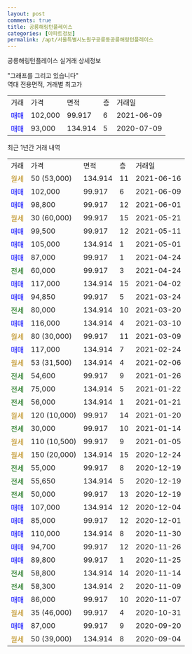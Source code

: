 ```yaml
---
layout: post
comments: true
title: 공릉해링턴플레이스
categories: [아파트정보]
permalink: /apt/서울특별시노원구공릉동공릉해링턴플레이스
---
```


공릉해링턴플레이스 실거래 상세정보

<script type="text/javascript">
  google.charts.load('current', {'packages':['line', 'corechart']});
  google.charts.setOnLoadCallback(drawChart);

  function drawChart() {
    var data = new google.visualization.DataTable();
    data.addColumn('date', '거래일');
    data.addColumn('number', "매매");
    data.addColumn('number', "전세");
    data.addColumn('number', "전매");

    data.addRows([[new Date(Date.parse("2021-06-16")), null, null, null], [new Date(Date.parse("2021-06-09")), 102000, null, null], [new Date(Date.parse("2021-06-01")), 98800, null, null], [new Date(Date.parse("2021-05-21")), null, null, null], [new Date(Date.parse("2021-05-11")), 99500, null, null], [new Date(Date.parse("2021-05-01")), 105000, null, null], [new Date(Date.parse("2021-04-24")), 87000, null, null], [new Date(Date.parse("2021-04-24")), null, 60000, null], [new Date(Date.parse("2021-04-02")), 117000, null, null], [new Date(Date.parse("2021-03-24")), 94850, null, null], [new Date(Date.parse("2021-03-20")), null, 80000, null], [new Date(Date.parse("2021-03-10")), 116000, null, null], [new Date(Date.parse("2021-03-09")), null, null, null], [new Date(Date.parse("2021-02-24")), 117000, null, null], [new Date(Date.parse("2021-02-06")), null, null, null], [new Date(Date.parse("2021-01-26")), null, 54600, null], [new Date(Date.parse("2021-01-22")), null, 75000, null], [new Date(Date.parse("2021-01-21")), null, 56000, null], [new Date(Date.parse("2021-01-20")), null, null, null], [new Date(Date.parse("2021-01-14")), null, 30000, null], [new Date(Date.parse("2021-01-05")), null, null, null], [new Date(Date.parse("2020-12-24")), null, null, null], [new Date(Date.parse("2020-12-19")), null, 55000, null], [new Date(Date.parse("2020-12-19")), null, 55650, null], [new Date(Date.parse("2020-12-19")), null, 50000, null], [new Date(Date.parse("2020-12-04")), 107000, null, null], [new Date(Date.parse("2020-12-01")), 85000, null, null], [new Date(Date.parse("2020-11-30")), 110000, null, null], [new Date(Date.parse("2020-11-26")), 94700, null, null], [new Date(Date.parse("2020-11-25")), 89800, null, null], [new Date(Date.parse("2020-11-14")), null, 58800, null], [new Date(Date.parse("2020-11-09")), null, 58300, null], [new Date(Date.parse("2020-11-07")), 86000, null, null], [new Date(Date.parse("2020-10-31")), null, null, null], [new Date(Date.parse("2020-09-20")), 87000, null, null], [new Date(Date.parse("2020-09-04")), null, null, null]]);

    var options = {
      hAxis: {
        format: 'yyyy/MM/dd'
      },    
      lineWidth: 0,
      pointsVisible: true,    
      title: '최근 1년간 유형별 실거래가 분포',
      legend: { position: 'bottom' }
    };

    var formatter = new google.visualization.NumberFormat({pattern:'###,###'} );
    formatter.format(data, 1);
    formatter.format(data, 2);
    
    setTimeout(function() {
        var chart = new google.visualization.LineChart(document.getElementById('columnchart_material'));
        chart.draw(data, (options));
        document.getElementById('loading').style.display = 'none';
    }, 1000);
  }
</script>


<div id="loading" style="z-index:20; display: block; margin-left: 0px">"그래프를 그리고 있습니다"</div>
<div id="columnchart_material" style="width: 95%; margin-left: 0px; display: block"></div>
<!-- contents start -->
역대 전용면적, 거래별 최고가
<table class="sortable">
    <tr>
      <td>거래</td>
      <td>가격</td>
      <td>면적</td>
      <td>층</td>
      <td>거래일</td>
    </tr>
        <tr>
          <td><a style="color: blue">매매</a></td>
          <td>102,000</td>
          <td>99.917</td>
          <td>6</td>
          <td>2021-06-09</td>
        </tr>            <tr>
          <td><a style="color: blue">매매</a></td>
          <td>93,000</td>
          <td>134.914</td>
          <td>5</td>
          <td>2020-07-09</td>
        </tr>        
    
    
</table>

최근 1년간 거래 내역

<table class="sortable">
    <tr>
      <td>거래</td>
      <td>가격</td>
      <td>면적</td>
      <td>층</td>
      <td>거래일</td>
    </tr>
    <tr>
      <td><a style="color: darkgoldenrod">월세</a></td>
      <td>50 (53,000)</td>
      <td>134.914</td>
      <td>11</td>
      <td>2021-06-16</td>
    </tr>          <tr>
      <td><a style="color: blue">매매</a></td>
      <td>102,000</td>
      <td>99.917</td>
      <td>6</td>
      <td>2021-06-09</td>
    </tr>          <tr>
      <td><a style="color: blue">매매</a></td>
      <td>98,800</td>
      <td>99.917</td>
      <td>12</td>
      <td>2021-06-01</td>
    </tr>          <tr>
      <td><a style="color: darkgoldenrod">월세</a></td>
      <td>30 (60,000)</td>
      <td>99.917</td>
      <td>15</td>
      <td>2021-05-21</td>
    </tr>          <tr>
      <td><a style="color: blue">매매</a></td>
      <td>99,500</td>
      <td>99.917</td>
      <td>12</td>
      <td>2021-05-11</td>
    </tr>          <tr>
      <td><a style="color: blue">매매</a></td>
      <td>105,000</td>
      <td>134.914</td>
      <td>1</td>
      <td>2021-05-01</td>
    </tr>          <tr>
      <td><a style="color: blue">매매</a></td>
      <td>87,000</td>
      <td>99.917</td>
      <td>1</td>
      <td>2021-04-24</td>
    </tr>          <tr>
      <td><a style="color: darkgreen">전세</a></td>
      <td>60,000</td>
      <td>99.917</td>
      <td>3</td>
      <td>2021-04-24</td>
    </tr>          <tr>
      <td><a style="color: blue">매매</a></td>
      <td>117,000</td>
      <td>134.914</td>
      <td>15</td>
      <td>2021-04-02</td>
    </tr>          <tr>
      <td><a style="color: blue">매매</a></td>
      <td>94,850</td>
      <td>99.917</td>
      <td>5</td>
      <td>2021-03-24</td>
    </tr>          <tr>
      <td><a style="color: darkgreen">전세</a></td>
      <td>80,000</td>
      <td>134.914</td>
      <td>10</td>
      <td>2021-03-20</td>
    </tr>          <tr>
      <td><a style="color: blue">매매</a></td>
      <td>116,000</td>
      <td>134.914</td>
      <td>4</td>
      <td>2021-03-10</td>
    </tr>          <tr>
      <td><a style="color: darkgoldenrod">월세</a></td>
      <td>80 (30,000)</td>
      <td>99.917</td>
      <td>11</td>
      <td>2021-03-09</td>
    </tr>          <tr>
      <td><a style="color: blue">매매</a></td>
      <td>117,000</td>
      <td>134.914</td>
      <td>7</td>
      <td>2021-02-24</td>
    </tr>          <tr>
      <td><a style="color: darkgoldenrod">월세</a></td>
      <td>53 (31,500)</td>
      <td>134.914</td>
      <td>4</td>
      <td>2021-02-06</td>
    </tr>          <tr>
      <td><a style="color: darkgreen">전세</a></td>
      <td>54,600</td>
      <td>99.917</td>
      <td>9</td>
      <td>2021-01-26</td>
    </tr>          <tr>
      <td><a style="color: darkgreen">전세</a></td>
      <td>75,000</td>
      <td>134.914</td>
      <td>5</td>
      <td>2021-01-22</td>
    </tr>          <tr>
      <td><a style="color: darkgreen">전세</a></td>
      <td>56,000</td>
      <td>134.914</td>
      <td>1</td>
      <td>2021-01-21</td>
    </tr>          <tr>
      <td><a style="color: darkgoldenrod">월세</a></td>
      <td>120 (10,000)</td>
      <td>99.917</td>
      <td>14</td>
      <td>2021-01-20</td>
    </tr>          <tr>
      <td><a style="color: darkgreen">전세</a></td>
      <td>30,000</td>
      <td>99.917</td>
      <td>10</td>
      <td>2021-01-14</td>
    </tr>          <tr>
      <td><a style="color: darkgoldenrod">월세</a></td>
      <td>110 (10,500)</td>
      <td>99.917</td>
      <td>9</td>
      <td>2021-01-05</td>
    </tr>          <tr>
      <td><a style="color: darkgoldenrod">월세</a></td>
      <td>150 (20,000)</td>
      <td>134.914</td>
      <td>15</td>
      <td>2020-12-24</td>
    </tr>          <tr>
      <td><a style="color: darkgreen">전세</a></td>
      <td>55,000</td>
      <td>99.917</td>
      <td>8</td>
      <td>2020-12-19</td>
    </tr>          <tr>
      <td><a style="color: darkgreen">전세</a></td>
      <td>55,650</td>
      <td>134.914</td>
      <td>5</td>
      <td>2020-12-19</td>
    </tr>          <tr>
      <td><a style="color: darkgreen">전세</a></td>
      <td>50,000</td>
      <td>99.917</td>
      <td>13</td>
      <td>2020-12-19</td>
    </tr>          <tr>
      <td><a style="color: blue">매매</a></td>
      <td>107,000</td>
      <td>134.914</td>
      <td>12</td>
      <td>2020-12-04</td>
    </tr>          <tr>
      <td><a style="color: blue">매매</a></td>
      <td>85,000</td>
      <td>99.917</td>
      <td>12</td>
      <td>2020-12-01</td>
    </tr>          <tr>
      <td><a style="color: blue">매매</a></td>
      <td>110,000</td>
      <td>134.914</td>
      <td>8</td>
      <td>2020-11-30</td>
    </tr>          <tr>
      <td><a style="color: blue">매매</a></td>
      <td>94,700</td>
      <td>99.917</td>
      <td>12</td>
      <td>2020-11-26</td>
    </tr>          <tr>
      <td><a style="color: blue">매매</a></td>
      <td>89,800</td>
      <td>99.917</td>
      <td>1</td>
      <td>2020-11-25</td>
    </tr>          <tr>
      <td><a style="color: darkgreen">전세</a></td>
      <td>58,800</td>
      <td>134.914</td>
      <td>14</td>
      <td>2020-11-14</td>
    </tr>          <tr>
      <td><a style="color: darkgreen">전세</a></td>
      <td>58,300</td>
      <td>134.914</td>
      <td>2</td>
      <td>2020-11-09</td>
    </tr>          <tr>
      <td><a style="color: blue">매매</a></td>
      <td>86,000</td>
      <td>99.917</td>
      <td>10</td>
      <td>2020-11-07</td>
    </tr>          <tr>
      <td><a style="color: darkgoldenrod">월세</a></td>
      <td>35 (46,000)</td>
      <td>99.917</td>
      <td>4</td>
      <td>2020-10-31</td>
    </tr>          <tr>
      <td><a style="color: blue">매매</a></td>
      <td>87,000</td>
      <td>99.917</td>
      <td>9</td>
      <td>2020-09-20</td>
    </tr>          <tr>
      <td><a style="color: darkgoldenrod">월세</a></td>
      <td>50 (39,000)</td>
      <td>134.914</td>
      <td>8</td>
      <td>2020-09-04</td>
    </tr>      </table>
<!-- contents end -->    

